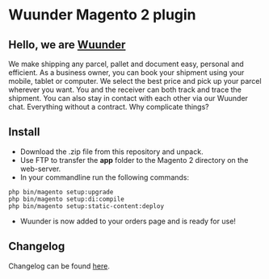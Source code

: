 # Wuunder Magento 2 plugin

## Hello, we are [Wuunder](https://wearewuunder.com/) ##
We make shipping any parcel, pallet and document easy, personal and efficient. As a business owner, you can book your shipment using your mobile, tablet or computer. We select the best price and pick up your parcel wherever you want. You and the receiver can both track and trace the shipment. You can also stay in contact with each other via our Wuunder chat. Everything without a contract. Why complicate things?

## Install ##
* Download the .zip file from this repository and unpack.
* Use FTP to transfer the __app__  folder to the Magento 2 directory on the web-server.
* In your commandline run the following commands:
```
php bin/magento setup:upgrade
php bin/magento setup:di:compile
php bin/magento setup:static-content:deploy
```
* Wuunder is now added to your orders page and is ready for use!

## Changelog ##
Changelog can be found [here](https://github.com/kabisa/wuunder-webshopplugin-magento2/blob/master/CHANGELOG.md).
